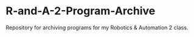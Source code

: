 # R-and-A-2-Program-Archive
Repository for archiving programs for my Robotics &amp; Automation 2 class.
